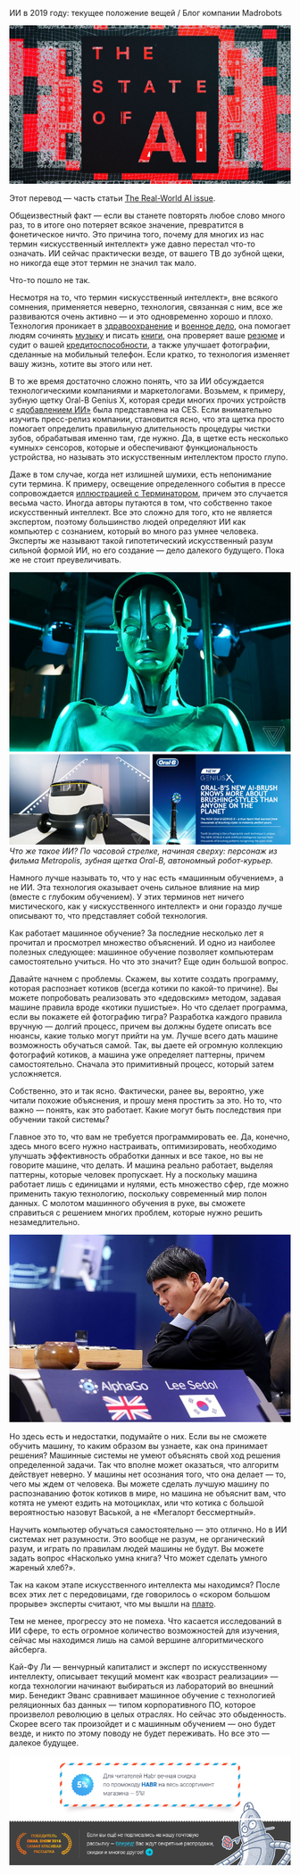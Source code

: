 ИИ в 2019 году: текущее положение вещей / Блог компании Madrobots

![](../_resources/bc3e32a9a23f45c4a66ee129658f49d3.jpg)

Этот перевод — часть статьи [The Real-World AI issue](https://www.theverge.com/2019/1/28/18194816/ai-artificial-intelligence-issue).

Общеизвестный факт — если вы станете повторять любое слово много раз, то в итоге оно потеряет всякое значение, превратится в фонетическое ничто. Это причина того, почему для многих из нас термин «искусственный интеллект» уже давно перестал что-то означать. ИИ сейчас практически везде, от вашего ТВ до зубной щеки, но никогда еще этот термин не значил так мало.

Что-то пошло не так.

Несмотря на то, что термин «искусственный интеллект», вне всякого сомнения, применяется неверно, технология, связанная с ним, все же развиваются очень активно — и это одновременно хорошо и плохо. Технология проникает в [здравоохранение](https://www.theverge.com/2018/8/13/17670156/deepmind-ai-eye-disease-doctor-moorfields) и [военное дело](https://www.theverge.com/2018/4/12/17229150/pentagon-project-maven-ai-google-war-military), она помогает людям сочинять [музыку](https://www.theverge.com/2018/8/31/17777008/artificial-intelligence-taryn-southern-amper-music) и писать [книги](https://www.nytimes.com/2018/10/18/technology/ai-is-beginning-to-assist-novelists.html), она проверяет ваше [резюме](https://www.cnbc.com/2018/03/13/ai-job-recruiting-tools-offered-by-hirevue-mya-other-start-ups.html) и судит о вашей [кредитоспособности](https://qz.com/1276781/algorithms-are-making-the-same-mistakes-assessing-credit-scores-that-humans-did-a-century-ago/), а также улучшает фотографии, сделанные на мобильный телефон. Если кратко, то технология изменяет вашу жизнь, хотите вы этого или нет.  
  
В то же время достаточно сложно понять, что за ИИ обсуждается технологическими компаниями и маркетологами. Возьмем, к примеру, зубную щетку Oral-B Genius X, которая среди многих прочих устройств с [«добавлением ИИ»](https://oralb.com/en-us/geniusx) была представлена на CES. Если внимательно изучить пресс-релиз компании, становится ясно, что эта щетка просто помогает определить правильную длительность процедуры чистки зубов, обрабатывая именно там, где нужно. Да, в щетке есть несколько «умных» сенсоров, которые и обеспечивают функциональность устройства, но называть это искусственным интеллектом просто глупо.

Даже в том случае, когда нет излишней шумихи, есть непонимание сути термина. К примеру, освещение определенного события в прессе сопровождается [иллюстрацией с Терминатором](https://www.theguardian.com/technology/2018/jul/25/ai-artificial-intelligence-social-media-bots-wrong), причем это случается весьма часто. Иногда авторы путаются в том, что собственно такое искусственный интеллект. Все это сложно для того, кто не является экспертом, поэтому большинство людей определяют ИИ как компьютер с сознанием, который во много раз умнее человека. Эксперты же называют такой гипотетический искусственный разум сильной формой ИИ, но его создание — дело далекого будущего. Пока же не стоит преувеличивать.

![](../_resources/37f2bde440bf4025ac3525a28667834c.png)  
_Что же такое ИИ? По часовой стрелке, начиная сверху: персонаж из фильма Metropolis, зубная щетка Oral-B, автономный робот-курьер._

Намного лучше называть то, что у нас есть «машинным обучением», а не ИИ. Эта технология оказывает очень сильное влияние на мир (вместе с глубоким обучением). У этих терминов нет ничего мистического, как у «искусственного интеллект» и они гораздо лучше описывают то, что представляет собой технология.

Как работает машинное обучение? За последние несколько лет я прочитал и просмотрел множество объяснений. И одно из наиболее полезных следующее: машинное обучение позволяет компьютерам самостоятельно учиться. Но что это значит? Еще один большой вопрос.

Давайте начнем с проблемы. Скажем, вы хотите создать программу, которая распознает котиков (всегда котики по какой-то причине). Вы можете попробовать реализовать это «дедовским» методом, задавая машине правила вроде «котики пушистые». Но что сделает программа, если вы покажете ей фотографию тигра? Разработка каждого правила вручную — долгий процесс, причем вы должны будете описать все нюансы, какие только могут прийти на ум. Лучше всего дать машине возможность обучаться самой. Так, вы даете ей огромную коллекцию фотографий котиков, а машина уже определяет паттерны, причем самостоятельно. Сначала это примитивный процесс, который затем усложняется.

Собственно, это и так ясно. Фактически, ранее вы, вероятно, уже читали похожие объяснения, и прошу меня простить за это. Но то, что важно — понять, как это работает. Какие могут быть последствия при обучении такой системы?

Главное это то, что вам не требуется программировать ее. Да, конечно, здесь много всего нужно настраивать, оптимизировать, необходимо улучшать эффективность обработки данных и все такое, но вы не говорите машине, что делать. И машина реально работает, выделяя паттерны, которые человек пропускает. Ну а поскольку машина работает лишь с единицами и нулями, есть множество сфер, где можно применить такую технологию, поскольку современный мир полон данных. С молотом машинного обучения в руке, вы сможете справиться с решением многих проблем, которые нужно решить незамедлительно.

![](../_resources/a4e2cbdedada4e1884a7622f917b09ca.jpg)

Но здесь есть и недостатки, подумайте о них. Если вы не сможете обучить машину, то каким образом вы узнаете, как она принимает решения? Машинные системы не умеют объяснять свой ход решения определенной задачи. Так что вполне может оказаться, что алгоритм действует неверно. У машины нет осознания того, что она делает — то, чего мы ждем от человека. Вы можете сделать лучшую машину по распознаванию фоток котиков в мире, но машина не объяснит вам, что котята не умеют ездить на мотоциклах, или что котика с большой вероятностью назовут Васькой, а не «Мегалорт бессмертный».

Научить компьютер обучаться самостоятельно — это отлично. Но в ИИ системах нет разумности. Это вообще не разум, не органический разум, и играть по правилам людей машины не будут. Вы можете задать вопрос «Насколько умна книга? Что может сделать умного жареный хлеб?».

Так на каком этапе искусственного интеллекта мы находимся? После всех этих лет с передовицами, где говорилось о «скором большом прорыве» эксперты считают, что мы вышли на [плато](https://www.technologyreview.com/s/609611/progress-in-ai-isnt-as-impressive-as-you-might-think/).

Тем не менее, прогрессу это не помеха. Что касается исследований в ИИ сфере, то есть огромное количество возможностей для изучения, сейчас мы находимся лишь на самой вершине алгоритмического айсберга.

Кай-Фу Ли — венчурный капиталист и эксперт по искусственному интеллекту, описывает текущий момент как «возраст реализации» — когда технологии начинают выбираться из лабораторий во внешний мир. Бенедикт Эванс сравнивает машинное обучение с технологией реляционных баз данных — типом корпоративного ПО, которое произвелол революцию в целых отраслях. Но сейчас это обыденность. Скорее всего так произойдет и с машинным обучением — оно будет везде, и никто по этому поводу не будет переживать. Но все это — далекое будущее.

[![](../_resources/b45888e078164dd08bdf89ef15591bc6.png)](http://madrobots.ru/?utm_source=habr.com&amp;utm_medium=pr&amp;utm_campaign=ai)  
[![](../_resources/e021d9fa66d34fd6ae6c6972a4819474.png)](http://madrobots.ru/about/mails/?utm_source=habr.com&amp;utm_medium=pr&amp;utm_campaign=ai)